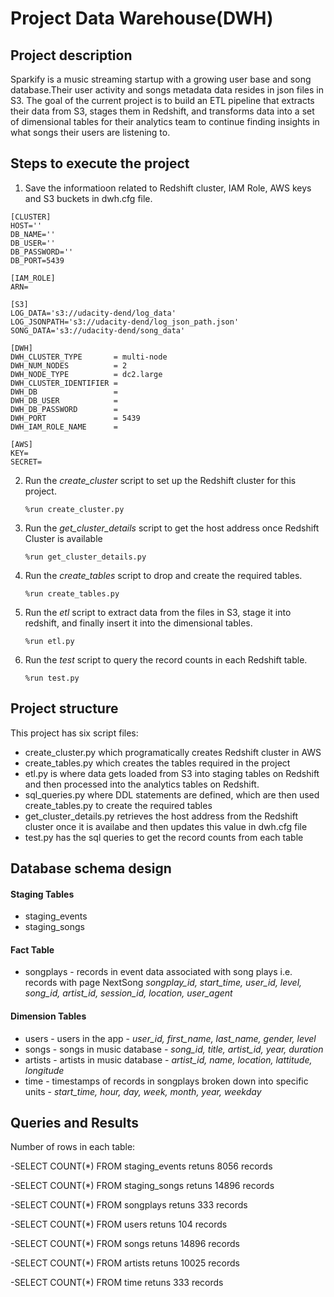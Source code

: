 # Project Data Warehouse(DWH)

## Project description

Sparkify is a music streaming startup with a growing user base and song database.Their user activity and songs metadata data resides in json files in S3. The goal of the current project is to build an ETL pipeline that extracts their data from S3, stages them in Redshift, and transforms data into a set of dimensional tables for their analytics team to continue finding insights in what songs their users are listening to. 

## Steps to execute the project

1. Save the informatioon related to Redshift cluster, IAM Role, AWS keys and S3 buckets in dwh.cfg file.

```
[CLUSTER]
HOST=''
DB_NAME=''
DB_USER=''
DB_PASSWORD=''
DB_PORT=5439

[IAM_ROLE]
ARN=

[S3]
LOG_DATA='s3://udacity-dend/log_data'
LOG_JSONPATH='s3://udacity-dend/log_json_path.json'
SONG_DATA='s3://udacity-dend/song_data'

[DWH]
DWH_CLUSTER_TYPE       = multi-node
DWH_NUM_NODES          = 2
DWH_NODE_TYPE          = dc2.large
DWH_CLUSTER_IDENTIFIER = 
DWH_DB                 = 
DWH_DB_USER            = 
DWH_DB_PASSWORD        = 
DWH_PORT               = 5439
DWH_IAM_ROLE_NAME      = 

[AWS]
KEY=
SECRET=
```
2. Run the *create_cluster* script to set up the Redshift cluster for this project.

    `%run create_cluster.py`

3. Run the *get_cluster_details* script to get the host address once Redshift Cluster is available

    `%run get_cluster_details.py`

4. Run the *create_tables* script to drop and create the required tables.

    `%run create_tables.py`
    
5. Run the *etl* script to extract data from the files in S3, stage it into redshift, and finally insert it into the dimensional tables.

    `%run etl.py`
    
6. Run the *test* script to query the record counts in each Redshift table.

    `%run test.py`


## Project structure

This project has six script files:

- create_cluster.py which programatically creates Redshift cluster in AWS
- create_tables.py which creates the tables required in the project
- etl.py is where data gets loaded from S3 into staging tables on Redshift and then processed into the analytics tables on Redshift.
- sql_queries.py where DDL statements are defined, which are then used create_tables.py to create the required tables
- get_cluster_details.py retrieves the host address from the Redshift cluster once it is availabe and then updates this value in dwh.cfg file
- test.py has the sql queries to get the record counts from each table

## Database schema design

#### Staging Tables
- staging_events
- staging_songs

####  Fact Table
- songplays - records in event data associated with song plays i.e. records with page NextSong
*songplay_id, start_time, user_id, level, song_id, artist_id, session_id, location, user_agent*

#### Dimension Tables
- users - users in the app - 
*user_id, first_name, last_name, gender, level*
- songs - songs in music database - 
*song_id, title, artist_id, year, duration*
- artists - artists in music database - 
*artist_id, name, location, lattitude, longitude*
- time - timestamps of records in songplays broken down into specific units - 
*start_time, hour, day, week, month, year, weekday*


## Queries and Results

Number of rows in each table:

-SELECT COUNT(*) FROM staging_events retuns 8056 records

-SELECT COUNT(*) FROM staging_songs retuns 14896 records

-SELECT COUNT(*) FROM songplays retuns 333 records

-SELECT COUNT(*) FROM users retuns 104 records

-SELECT COUNT(*) FROM songs retuns 14896 records

-SELECT COUNT(*) FROM artists retuns 10025 records

-SELECT COUNT(*) FROM time retuns 333 records